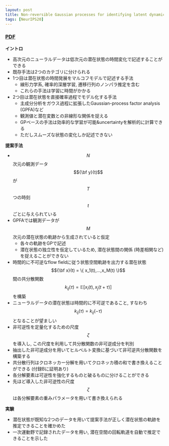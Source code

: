 ```yaml
---
layout: post
title: Non-reversible Gaussian processes for identifying latent dynamical structure in neural data
tags: [NeurIPS20]
---
```


### [PDF](https://papers.nips.cc/paper/2020/hash/6d79e030371e47e6231337805a7a2685-Abstract.html)
**イントロ**
- 高次元のニューラルデータは低次元の潜在状態の時間変化で記述することができる
- 既存手法は2つのカテゴリに分けられる
- 1つ目は潜在状態の時間発展をマルコフモデルで記述する手法
  - 線形力学系, 確率的深層学習, 遷移行列のノンパラ推定を含む
  - これらの手法は学習に時間がかかる
- 2つ目は潜在状態を直接確率過程でモデル化する手法
  - 主成分分析をガウス過程に拡張したGaussian-process factor analysis (GPFA)など
  - 観測値と潜在変数との非線形な関係を捉える
  - GPベースの手法は効率的な学習が可能&uncertaintyを解析的に計算できる
  - ただしスムーズな状態の変化しか記述できない

**提案手法**
- $$N$$次元の観測データ $${\bf y}(t)$$が $$T$$つの時刻 $$t$$ごとに与えられている
- GPFAでは観測データが$$M$$次元の潜在状態の軌跡から生成されていると仮定
  - 各々の軌跡をGPで記述
  - 潜在状態の独立性を仮定しているため, 潜在状態間の関係 (時差相関など)を捉えることができない
- 時間的に不可逆なflow fieldに従う状態空間軌跡を出力する潜在状態 $${\bf x}(t) = \{ x_1(t),...,x_M(t) \}$$間の共分散関数 $$k_{ij}(\tau)=\mathbb{E}[x_i(t),x_j(t+\tau)]$$を構築
- ニューラルデータの潜在状態は時間的に不可逆であること, すなわち $$k_{ij}(\tau)=k_{ij}(-\tau)$$となることが望ましい
- 非可逆性を定量化するための尺度 $$\zeta$$を導入し, この尺度を利用して共分散関数の非可逆成分を判別
- 抽出した非可逆成分を用いてヒルベルト変換に基づいて非可逆共分散関数を構築する
- 共分散行列はクロネッカー分解を用いてクロネッカ積の和で書き換えることができる (付録Bに証明あり)
- 各分解要素は可逆性を強化するものと破るものに分けることができる
- 先ほど導入した非可逆性の尺度 $$\zeta$$は各分解要素の重みパラメータを用いて書き換えられる

**実験**
- 潜在状態が既知な2つのデータを用いて提案手法が正しく潜在状態の軌跡を推定できることを確かめた
- 一次運動野で記録されたデータを用い, 潜在空間の回転軌道を自動で推定できることを示した
 


